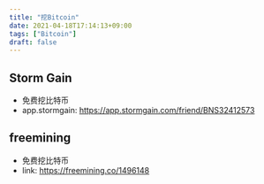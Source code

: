 ```yaml
---
title: "挖Bitcoin"
date: 2021-04-18T17:14:13+09:00
tags: ["Bitcoin"]
draft: false
---
```


## Storm Gain
- 免费挖比特币
- app.stormgain: https://app.stormgain.com/friend/BNS32412573

## freemining
- 免费挖比特币
- link: https://freemining.co/1496148


